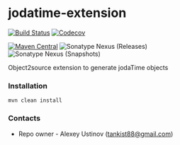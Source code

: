 # jodatime-extension #

[![Build Status](https://travis-ci.org/tankist88/jodatime-extension.svg?branch=master)](https://travis-ci.org/tankist88/jodatime-extension)
[![Codecov](https://img.shields.io/codecov/c/github/tankist88/jodatime-extension.svg)](https://codecov.io/gh/tankist88/jodatime-extension)


[![Maven Central](https://img.shields.io/maven-central/v/com.github.tankist88/jodatime-extension.svg)](http://search.maven.org/#search%7Cga%7C1%7Cg%3A%22com.github.tankist88%22%20a%3A%22jodatime-extension%22)
![Sonatype Nexus (Releases)](https://img.shields.io/nexus/r/https/oss.sonatype.org/com.github.tankist88/jodatime-extension.svg)
![Sonatype Nexus (Snapshots)](https://img.shields.io/nexus/s/https/oss.sonatype.org/com.github.tankist88/jodatime-extension.svg)

Object2source extension to generate jodaTime objects

### Installation ###

```text
mvn clean install
```

### Contacts ###

* Repo owner - Alexey Ustinov (tankist88@gmail.com)
